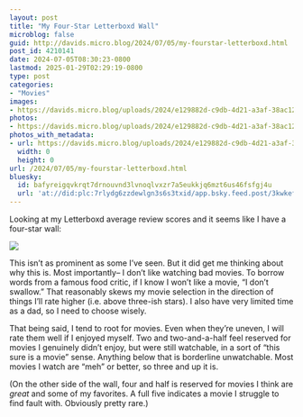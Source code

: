 ```yaml
---
layout: post
title: "My Four-Star Letterboxd Wall"
microblog: false
guid: http://davids.micro.blog/2024/07/05/my-fourstar-letterboxd.html
post_id: 4210141
date: 2024-07-05T08:30:23-0800
lastmod: 2025-01-29T02:29:19-0800
type: post
categories:
- "Movies"
images:
- https://davids.micro.blog/uploads/2024/e129882d-c9db-4d21-a3af-38ac124d5497.jpeg
photos:
- https://davids.micro.blog/uploads/2024/e129882d-c9db-4d21-a3af-38ac124d5497.jpeg
photos_with_metadata:
- url: https://davids.micro.blog/uploads/2024/e129882d-c9db-4d21-a3af-38ac124d5497.jpeg
  width: 0
  height: 0
url: /2024/07/05/my-fourstar-letterboxd.html
bluesky:
  id: bafyreigqvkrqt7drnouvnd3lvnoqlvxzr7a5eukkjq6mzt6us46fsfgj4u
  url: 'at://did:plc:7rlydg6zzdewlgn3s6s3txid/app.bsky.feed.post/3kwkef27fyf2z'
---
```

Looking at my Letterboxd average review scores and it seems like I have a four-star wall:

![](https://davids.micro.blog/uploads/2024/e129882d-c9db-4d21-a3af-38ac124d5497.jpeg)

This isn’t as prominent as some I’ve seen. But it did get me thinking about why this is. Most importantly– I don’t like watching bad movies. To borrow words from a famous food critic, if I know I won’t like a movie, “I don’t swallow.” That reasonably skews my movie selection in the direction of things I’ll rate higher (i.e. above three-ish stars). I also have very limited time as a dad, so I need to choose wisely.

That being said, I tend to root for movies. Even when they’re uneven, I will rate them well if I enjoyed myself. Two and two-and-a-half feel reserved for movies I genuinely didn’t enjoy, but were still watchable, in a sort of “this sure is a movie” sense. Anything below that is borderline unwatchable. Most movies I watch are “meh” or better, so three and up it is.

(On the other side of the wall, four and half is reserved for movies I think are _great_ and some of my favorites. A full five indicates a movie I struggle to find fault with. Obviously pretty rare.)

